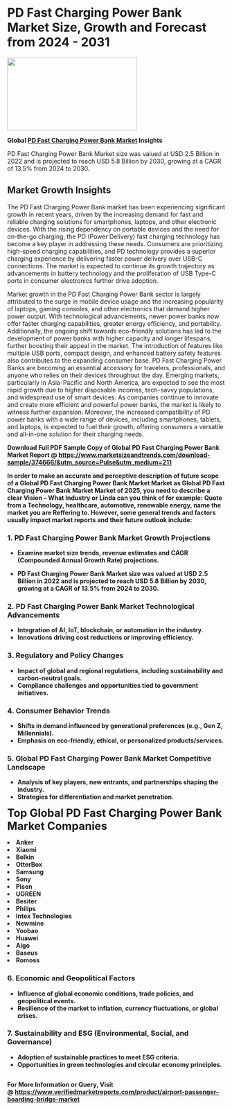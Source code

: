 <H1>PD Fast Charging Power Bank Market Size, Growth and Forecast from 2024 - 2031</H1><img class="aligncenter size-medium wp-image-584254" src="https://thirdeyenews.in/wp-content/uploads/2024/09/Global-Market-Research-300x168.jpeg" alt="" width="300" height="168" /><p><strong>Global&nbsp;<a href="https://www.marketsizeandtrends.com/download-sample/374666/&amp;utm_source=Pulse&amp;utm_medium=211">PD Fast Charging Power Bank Market</a> Insights</strong></p><p>PD Fast Charging Power Bank Market size was valued at USD 2.5 Billion in 2022 and is projected to reach USD 5.8 Billion by 2030, growing at a CAGR of 13.5% from 2024 to 2030.</p><p><h2>Market Growth Insights</h2> <p>The PD Fast Charging Power Bank market has been experiencing significant growth in recent years, driven by the increasing demand for fast and reliable charging solutions for smartphones, laptops, and other electronic devices. With the rising dependency on portable devices and the need for on-the-go charging, the PD (Power Delivery) fast charging technology has become a key player in addressing these needs. Consumers are prioritizing high-speed charging capabilities, and PD technology provides a superior charging experience by delivering faster power delivery over USB-C connections. The market is expected to continue its growth trajectory as advancements in battery technology and the proliferation of USB Type-C ports in consumer electronics further drive adoption.</p> <p><strong></strong></p> <p>Market growth in the PD Fast Charging Power Bank sector is largely attributed to the surge in mobile device usage and the increasing popularity of laptops, gaming consoles, and other electronics that demand higher power output. With technological advancements, newer power banks now offer faster charging capabilities, greater energy efficiency, and portability. Additionally, the ongoing shift towards eco-friendly solutions has led to the development of power banks with higher capacity and longer lifespans, further boosting their appeal in the market. The introduction of features like multiple USB ports, compact design, and enhanced battery safety features also contributes to the expanding consumer base. PD Fast Charging Power Banks are becoming an essential accessory for travelers, professionals, and anyone who relies on their devices throughout the day. Emerging markets, particularly in Asia-Pacific and North America, are expected to see the most rapid growth due to higher disposable incomes, tech-savvy populations, and widespread use of smart devices. As companies continue to innovate and create more efficient and powerful power banks, the market is likely to witness further expansion. Moreover, the increased compatibility of PD power banks with a wide range of devices, including smartphones, tablets, and laptops, is expected to fuel their growth, offering consumers a versatile and all-in-one solution for their charging needs.</p> <p><strong></p><p><span class=""><strong>Download Full PDF Sample Copy of Global PD Fast Charging Power Bank Market Report</strong> @ <a href="https://www.marketsizeandtrends.com/download-sample/374666/&amp;utm_source=Pulse&amp;utm_medium=211" target="_blank">https://www.marketsizeandtrends.com/download-sample/374666/&amp;utm_source=Pulse&amp;utm_medium=211</a></span></p><p>In order to make an accurate and perceptive description of future scope of a Global&nbsp;PD Fast Charging Power Bank Market Market as Global&nbsp;PD Fast Charging Power Bank Market Market of 2025, you need to describe a clear Vision &ndash; What Industry or Linda can you think of for example: Quote from a Technology, healthcare, automotive, renewable energy, name the market you are Reffering to. However, some general trends and factors usually impact market reports and their future outlook include:</p><h3>1.&nbsp;<strong>PD Fast Charging Power Bank Market Growth Projections</strong></h3><ul><li>Examine market size trends, revenue estimates and CAGR (Compounded Annual Growth Rate) projections.</li><li><p>PD Fast Charging Power Bank Market size was valued at USD 2.5 Billion in 2022 and is projected to reach USD 5.8 Billion by 2030, growing at a CAGR of 13.5% from 2024 to 2030.</p></li></ul><h3>2.&nbsp;<strong>PD Fast Charging Power Bank Market Technological Advancements</strong></h3><ul><li>Integration of AI, IoT, blockchain, or automation in the industry.</li><li>Innovations driving cost reductions or improving efficiency.</li></ul><h3>3.&nbsp;<strong>Regulatory and Policy Changes</strong></h3><ul><li>Impact of global and regional regulations, including sustainability and carbon-neutral goals.</li><li>Compliance challenges and opportunities tied to government initiatives.</li></ul><h3>4.&nbsp;<strong>Consumer Behavior Trends</strong></h3><ul><li>Shifts in demand influenced by generational preferences (e.g., Gen Z, Millennials).</li><li>Emphasis on eco-friendly, ethical, or personalized products/services.</li></ul><h3>5.&nbsp;<strong>Global PD Fast Charging Power Bank Market Competitive Landscape</strong></h3><ul><li>Analysis of key players, new entrants, and partnerships shaping the industry.</li><li>Strategies for differentiation and market penetration.</li></ul><p data-pm-slice="1 1 []"><span style="color: inherit; font-family: inherit; font-size: 25px;">Top Global PD Fast Charging Power Bank Market Companies</span></p><div class="" data-test-id=""><p><li>Anker</li><li> Xiaomi</li><li> Belkin</li><li> OtterBox</li><li> Samsung</li><li> Sony</li><li> Pisen</li><li> UGREEN</li><li> Besiter</li><li> Philips</li><li> Intex Technologies</li><li> Newmine</li><li> Yoobao</li><li> Huawei</li><li> Aigo</li><li> Baseus</li><li> Romoss</li></p></div><h3>6.&nbsp;<strong>Economic and Geopolitical Factors</strong></h3><ul><li>Influence of global economic conditions, trade policies, and geopolitical events.</li><li>Resilience of the market to inflation, currency fluctuations, or global crises.</li></ul><h3>7.&nbsp;<strong>Sustainability and ESG (Environmental, Social, and Governance)</strong></h3><ul><li>Adoption of sustainable practices to meet ESG criteria.</li><li>Opportunities in green technologies and circular economy principles.</li></ul><h2><strong style="font-size: 14px;">For More Information or Query, Visit @&nbsp;</strong><a style="background-color: #ffffff; font-size: 14px;" href="https://www.marketsizeandtrends.com/report/pd-fast-charging-power-bank-market/" target="_blank">https://www.verifiedmarketreports.com/product/airport-passenger-boarding-bridge-market</a></h2>
